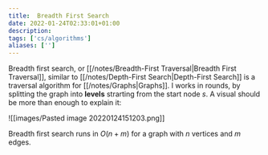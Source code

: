 ```yaml
---
title:  Breadth First Search
date: 2022-01-24T02:33:01+01:00
description: 
tags: ['cs/algorithms']
aliases: ['']
---
```

Breadth first search, or [[/notes/Breadth-First Traversal|Breadth First Traversal]], similar to [[/notes/Depth-First Search|Depth-First Search]] is a traversal algorithm for [[/notes/Graphs|Graphs]]. I works in rounds, by splitting the graph into **levels** strarting from the start node $s$. A visual should be more than enough to explain it:

![[images/Pasted image 20220124151203.png]]

Breadth first search runs in $O(n+m)$ for a graph with $n$ vertices and $m$ edges.
